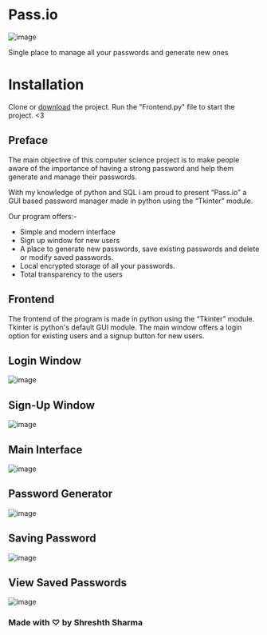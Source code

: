 # **Pass.io**

![image](https://user-images.githubusercontent.com/88784050/185993072-d095ead4-a912-4b4e-a1cc-fa96d29beb37.png)

Single place to manage all your passwords and generate new ones

# **Installation**

Clone or [download](https://github.com/IceUnderscore/Pass.io/archive/refs/heads/main.zip) the project. Run the "Frontend.py" file to start the project. <3

## Preface

The main objective of this computer science project is to make people aware of the importance of having a strong password and help them generate and manage their passwords.

With my knowledge of python and SQL i am proud to present “Pass.io” a GUI based password manager made in python using the “Tkinter” module.

Our program offers:-
- Simple and modern interface
- Sign up window for new users
- A place to generate new passwords, save existing passwords and delete or modify saved passwords.
- Local encrypted storage of all your passwords.
- Total transparency to the users

## Frontend

The frontend of the program is made in python using the “Tkinter” module. Tkinter is python's default GUI module. The main window offers a login option for existing users and a signup button for new users.

## **Login Window**
![image](https://user-images.githubusercontent.com/88784050/185990962-bbf3a97f-e6f0-4e1f-8146-10d0403231ec.png)

## **Sign-Up Window**
![image](https://user-images.githubusercontent.com/88784050/185991147-ccb84a77-4b24-4dae-91e9-69f90edd3872.png)

## **Main Interface**
![image](https://user-images.githubusercontent.com/88784050/185991217-5f48a5f0-2042-418f-b28d-a4e661206d6b.png)

## **Password Generator**
![image](https://user-images.githubusercontent.com/88784050/185991246-3a610c29-843c-4240-966d-d8ea5e3613b0.png)

## **Saving Password**
![image](https://user-images.githubusercontent.com/88784050/185991303-0ba12f6b-a76a-4bb4-9c9d-f482be31237e.png)

## **View Saved Passwords**
![image](https://user-images.githubusercontent.com/88784050/185991353-a376797b-d3a1-4779-b739-961b4d70c679.png)


### **Made with ♡ by Shreshth Sharma**


